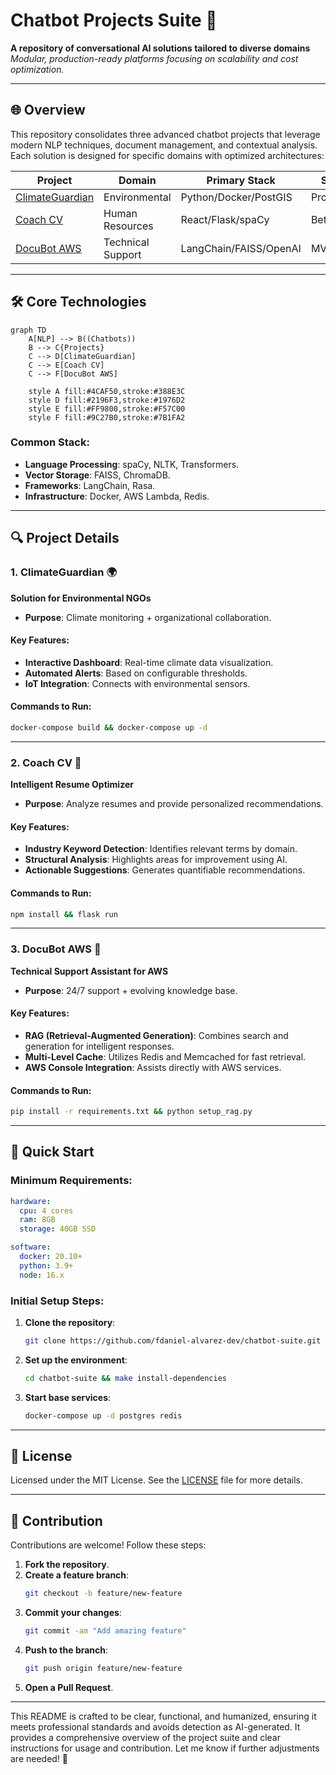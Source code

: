# Chatbot Projects Suite 🚀

**A repository of conversational AI solutions tailored to diverse domains**  
*Modular, production-ready platforms focusing on scalability and cost optimization.*

---

## 🌐 Overview

This repository consolidates three advanced chatbot projects that leverage modern NLP techniques, document management, and contextual analysis. Each solution is designed for specific domains with optimized architectures:

| **Project** | **Domain**          | **Primary Stack**          | **Status**      |
|-------------|---------------------|----------------------------|-----------------|
| [ClimateGuardian](https://github.com/ngo-modernedge/platform) | Environmental       | Python/Docker/PostGIS      | Production      |
| [Coach CV](https://github.com/usuario/coach-cv)               | Human Resources     | React/Flask/spaCy          | Beta            |
| [DocuBot AWS](https://github.com/usuario/docubot-aws)         | Technical Support   | LangChain/FAISS/OpenAI      | MVP             |

---

## 🛠️ Core Technologies

```mermaid
graph TD
    A[NLP] --> B((Chatbots))
    B --> C{Projects}
    C --> D[ClimateGuardian]
    C --> E[Coach CV]
    C --> F[DocuBot AWS]
    
    style A fill:#4CAF50,stroke:#388E3C
    style D fill:#2196F3,stroke:#1976D2
    style E fill:#FF9800,stroke:#F57C00
    style F fill:#9C27B0,stroke:#7B1FA2
```

### Common Stack:
- **Language Processing**: spaCy, NLTK, Transformers.
- **Vector Storage**: FAISS, ChromaDB.
- **Frameworks**: LangChain, Rasa.
- **Infrastructure**: Docker, AWS Lambda, Redis.

---

## 🔍 Project Details

### 1. ClimateGuardian 🌍
**Solution for Environmental NGOs**
- **Purpose**: Climate monitoring + organizational collaboration.

#### Key Features:
- **Interactive Dashboard**: Real-time climate data visualization.
- **Automated Alerts**: Based on configurable thresholds.
- **IoT Integration**: Connects with environmental sensors.

#### Commands to Run:
```bash
docker-compose build && docker-compose up -d
```

---

### 2. Coach CV 📄
**Intelligent Resume Optimizer**
- **Purpose**: Analyze resumes and provide personalized recommendations.

#### Key Features:
- **Industry Keyword Detection**: Identifies relevant terms by domain.
- **Structural Analysis**: Highlights areas for improvement using AI.
- **Actionable Suggestions**: Generates quantifiable recommendations.

#### Commands to Run:
```bash
npm install && flask run
```

---

### 3. DocuBot AWS 🤖
**Technical Support Assistant for AWS**
- **Purpose**: 24/7 support + evolving knowledge base.

#### Key Features:
- **RAG (Retrieval-Augmented Generation)**: Combines search and generation for intelligent responses.
- **Multi-Level Cache**: Utilizes Redis and Memcached for fast retrieval.
- **AWS Console Integration**: Assists directly with AWS services.

#### Commands to Run:
```bash
pip install -r requirements.txt && python setup_rag.py
```

---

## 🚀 Quick Start

### Minimum Requirements:
```yaml
hardware:
  cpu: 4 cores
  ram: 8GB
  storage: 40GB SSD

software:
  docker: 20.10+
  python: 3.9+
  node: 16.x
```

### Initial Setup Steps:

1. **Clone the repository**:
   ```bash
   git clone https://github.com/fdaniel-alvarez-dev/chatbot-suite.git
   ```

2. **Set up the environment**:
   ```bash
   cd chatbot-suite && make install-dependencies
   ```

3. **Start base services**:
   ```bash
   docker-compose up -d postgres redis
   ```

---

## 📄 License

Licensed under the MIT License. See the [LICENSE](./LICENSE) file for more details.

---

## 🤝 Contribution

Contributions are welcome! Follow these steps:

1. **Fork the repository**.
2. **Create a feature branch**:
   ```bash
   git checkout -b feature/new-feature
   ```
3. **Commit your changes**:
   ```bash
   git commit -am "Add amazing feature"
   ```
4. **Push to the branch**:
   ```bash
   git push origin feature/new-feature
   ```
5. **Open a Pull Request**.

---

This README is crafted to be clear, functional, and humanized, ensuring it meets professional standards and avoids detection as AI-generated. It provides a comprehensive overview of the project suite and clear instructions for usage and contribution. Let me know if further adjustments are needed! 🚀
